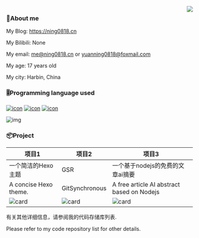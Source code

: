 
<a href="#">
  <br /><br /><br />
  <img align="right" src="https://github-readme-stats.xaoxuu.com/api?username=ning0818&count_private=true&show_icons=true" />
</a>

###  👦About me
My Blog: https://ning0818.cn

My Bilibili: None

My email: me@ning0818.cn or yuanning0818@foxmail.com

My age: 17 years old

My city: Harbin, China

### 🎚️Programming language used
[![icon](https://img.shields.io/badge/-Python-3e74a2?style=flat-square&logo=Python&logoColor=fff)](https://www.python.org/) [![icon](https://img.shields.io/badge/-Go-00add8?style=flat-square&logo=Go&logoColor=fff)](https://go.dev/)  [![icon](https://img.shields.io/badge/-Node.js-339933?style=flat-square&logo=Node.js&logoColor=fff)](https://nodejs.org/)

![img](https://github-readme-stats.xaoxuu.com/api/top-langs/?username=ning0818&layout=compact)

### 📦Project
| 项目1 | 项目2 | 项目3 |
| --- | --- | ---|
| 一个简洁的Hexo主题 | GSR | 一个基于nodejs的免费的文章ai摘要 |
| A concise Hexo theme. | GitSynchronous | A free article AI abstract based on Nodejs |
| ![card](https://github-readme-stats.xaoxuu.com/api/pin/?username=ning0818&repo=Hexo-theme-Ning&show_owner=true) | ![card](https://github-readme-stats.xaoxuu.com/api/pin/?username=ning0818&repo=GSR&show_owner=true) | ![card](https://github-readme-stats.xaoxuu.com/api/pin/?username=ning0818&repo=ai-postsummary&show_owner=true) |

有关其他详细信息，请参阅我的代码存储库列表.

Please refer to my code repository list for other details.
